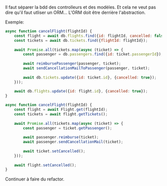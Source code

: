 
Il faut séparer la bdd des controlleurs et des modèles. Et cela ne veut pas dire
qu'il faut utliser un ORM... L'ORM doit être derrière l'abstraction.

Exemple:  

```js
async function cancelFlight(flightId) {
    const flight = await db.flights.find({id: flightId, cancelled: false});
    const tickets = await db.tickets.find({flightId: flightId});
    
    await Promise.all(tickets.map(async (ticket) => {
        const passenger = db.passengers.find({id: ticket.passengerId});
        
        await reimbursePassenger(passenger, ticket);
        await sendCancellationMailToPassenger(passenger, ticket);
        
        await db.tickets.update({id: ticket.id}, {cancelled: true});
    }));
    
    await db.flights.update({id: flight.id}, {cancelled: true});
}
```

```js
async function cancelFlight(flightId) {
    const flight = await Flight.get(flightId);
    const tickets = await flight.getTickets();
    
    await Promise.all(tickets.map(async (ticket) => {
        const passenger = ticket.getPassenger();
        
        await passenger.reimburse(ticket);
        await passenger.sendCancellationMail(ticket);
        
        await ticket.setCancelled();
    }));
    
    await flight.setCancelled();
}
```

Continuer à faire du refactor.
